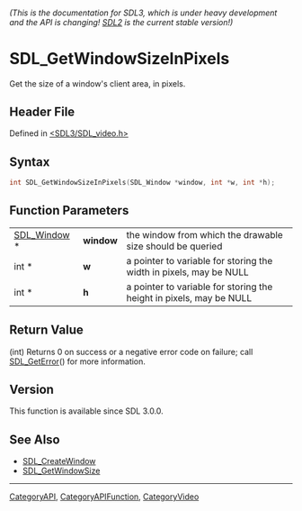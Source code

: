 ###### (This is the documentation for SDL3, which is under heavy development and the API is changing! [SDL2](https://wiki.libsdl.org/SDL2/) is the current stable version!)
# SDL_GetWindowSizeInPixels

Get the size of a window's client area, in pixels.

## Header File

Defined in [<SDL3/SDL_video.h>](https://github.com/libsdl-org/SDL/blob/main/include/SDL3/SDL_video.h)

## Syntax

```c
int SDL_GetWindowSizeInPixels(SDL_Window *window, int *w, int *h);
```

## Function Parameters

|                            |            |                                                                     |
| -------------------------- | ---------- | ------------------------------------------------------------------- |
| [SDL_Window](SDL_Window) * | **window** | the window from which the drawable size should be queried           |
| int *                      | **w**      | a pointer to variable for storing the width in pixels, may be NULL  |
| int *                      | **h**      | a pointer to variable for storing the height in pixels, may be NULL |

## Return Value

(int) Returns 0 on success or a negative error code on failure; call
[SDL_GetError](SDL_GetError)() for more information.

## Version

This function is available since SDL 3.0.0.

## See Also

- [SDL_CreateWindow](SDL_CreateWindow)
- [SDL_GetWindowSize](SDL_GetWindowSize)

----
[CategoryAPI](CategoryAPI), [CategoryAPIFunction](CategoryAPIFunction), [CategoryVideo](CategoryVideo)

